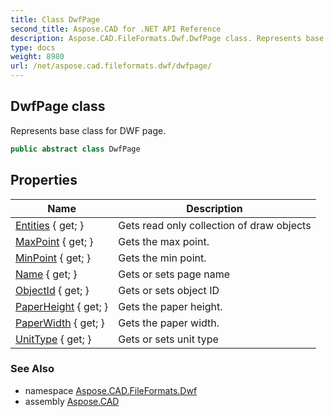 ```yaml
---
title: Class DwfPage
second_title: Aspose.CAD for .NET API Reference
description: Aspose.CAD.FileFormats.Dwf.DwfPage class. Represents base class for DWF page
type: docs
weight: 8980
url: /net/aspose.cad.fileformats.dwf/dwfpage/
---
```

## DwfPage class

Represents base class for DWF page.

```csharp
public abstract class DwfPage
```

## Properties

| Name | Description |
| --- | --- |
| [Entities](../../aspose.cad.fileformats.dwf/dwfpage/entities/) { get; } | Gets read only collection of draw objects |
| [MaxPoint](../../aspose.cad.fileformats.dwf/dwfpage/maxpoint/) { get; } | Gets the max point. |
| [MinPoint](../../aspose.cad.fileformats.dwf/dwfpage/minpoint/) { get; } | Gets the min point. |
| [Name](../../aspose.cad.fileformats.dwf/dwfpage/name/) { get; } | Gets or sets page name |
| [ObjectId](../../aspose.cad.fileformats.dwf/dwfpage/objectid/) { get; } | Gets or sets object ID |
| [PaperHeight](../../aspose.cad.fileformats.dwf/dwfpage/paperheight/) { get; } | Gets the paper height. |
| [PaperWidth](../../aspose.cad.fileformats.dwf/dwfpage/paperwidth/) { get; } | Gets the paper width. |
| [UnitType](../../aspose.cad.fileformats.dwf/dwfpage/unittype/) { get; } | Gets or sets unit type |

### See Also

* namespace [Aspose.CAD.FileFormats.Dwf](../../aspose.cad.fileformats.dwf/)
* assembly [Aspose.CAD](../../)


